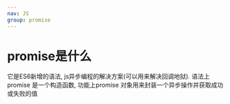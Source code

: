 ```yaml
---
nav: JS
group: promise
---
```


# promise是什么

它是ES6新增的语法, js异步编程的解决方案(可以用来解决回调地狱). 语法上promise 是一个构造函数, 功能上promise 对象用来封装一个异步操作并获取成功或失败的值
